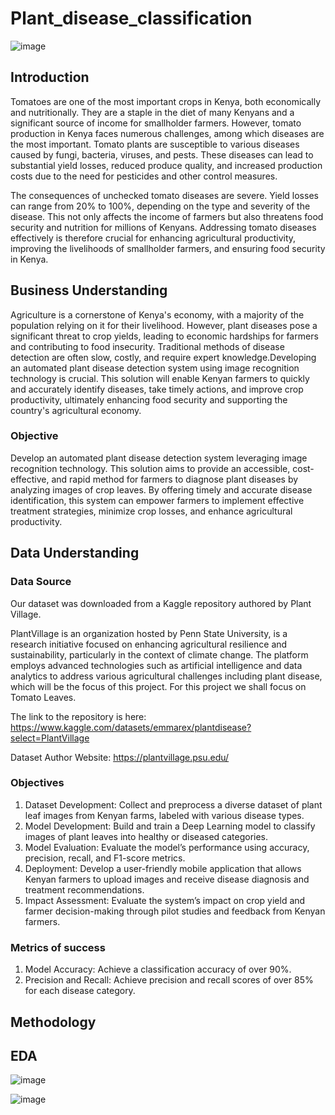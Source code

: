 # Plant_disease_classification
![image](https://github.com/user-attachments/assets/ae644a5b-6bad-4b08-a941-861cb9681bc6)
## Introduction
Tomatoes are one of the most important crops in Kenya, both economically and nutritionally. They are a staple in the diet of many Kenyans and a significant source of income for smallholder farmers. However, tomato production in Kenya faces numerous challenges, among which diseases are the most important. Tomato plants are susceptible to various diseases caused by fungi, bacteria, viruses, and pests. These diseases can lead to substantial yield losses, reduced produce quality, and increased production costs due to the need for pesticides and other control measures.

The consequences of unchecked tomato diseases are severe. Yield losses can range from 20% to 100%, depending on the type and severity of the disease. This not only affects the income of farmers but also threatens food security and nutrition for millions of Kenyans. Addressing tomato diseases effectively is therefore crucial for enhancing agricultural productivity, improving the livelihoods of smallholder farmers, and ensuring food security in Kenya.

## Business Understanding

Agriculture is a cornerstone of Kenya's economy, with a majority of the population relying on it for their livelihood. However, plant diseases pose a significant threat to crop yields, leading to economic hardships for farmers and contributing to food insecurity. Traditional methods of disease detection are often slow, costly, and require expert knowledge.Developing an automated plant disease detection system using image recognition technology is crucial. This solution will enable Kenyan farmers to quickly and accurately identify diseases, take timely actions, and improve crop productivity, ultimately enhancing food security and supporting the country's agricultural economy.

### Objective

Develop an automated plant disease detection system leveraging image recognition technology. This solution aims to provide an accessible, cost-effective, and rapid method for farmers to diagnose plant diseases by analyzing images of crop leaves. By offering timely and accurate disease identification, this system can empower farmers to implement effective treatment strategies, minimize crop losses, and enhance agricultural productivity.

## Data Understanding

### Data Source

Our dataset was downloaded from a Kaggle repository authored by Plant Village.

PlantVillage is an organization hosted by Penn State University, is a research initiative focused on enhancing agricultural resilience and sustainability, particularly in the context of climate change. The platform employs advanced technologies such as artificial intelligence and data analytics to address various agricultural challenges including plant disease, which will be the focus of this project.
For this project we shall focus on Tomato Leaves.

The link to the repository is here: https://www.kaggle.com/datasets/emmarex/plantdisease?select=PlantVillage

Dataset Author Website: https://plantvillage.psu.edu/

### Objectives
1. Dataset Development: Collect and preprocess a diverse dataset of plant leaf images from Kenyan farms, labeled with various disease types.
2. Model Development: Build and train a Deep Learning model to classify images of plant leaves into healthy or diseased categories.
3. Model Evaluation: Evaluate the model’s performance using accuracy, precision, recall, and F1-score metrics.
4. Deployment: Develop a user-friendly mobile application that allows Kenyan farmers to upload images and receive disease diagnosis and treatment recommendations.
5. Impact Assessment: Evaluate the system’s impact on crop yield and farmer decision-making through pilot studies and feedback from Kenyan farmers.

### Metrics of success
1. Model Accuracy: Achieve a classification accuracy of over 90%.
2. Precision and Recall: Achieve precision and recall scores of over 85% for each disease category.


## Methodology

## EDA
![image](https://github.com/user-attachments/assets/dce0178c-4477-4b9e-af38-f1ca3ad036de)

![image](https://github.com/user-attachments/assets/d2989640-7b3b-46a5-a3a4-1b9e7757a942)

